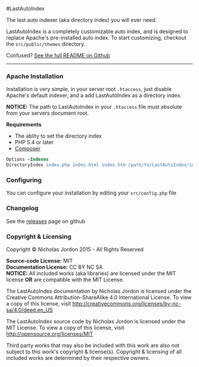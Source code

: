 #LastAutoIndex

The last auto indexer (aka directory index) you will ever need.

LastAutoIndex is a completely customizable auto index, and is designed to
replace Apache's pre-installed auto index. To start customizing, checkout
the `src/public/themes` directory.

Confused? [See the full README on Github](https://github.com/Project-CleverWeb/LastAutoIndex)

---

### Apache Installation

Installation is very simple, in your server root `.htaccess`, just disable
Apache's default indexer, and a add LastAutoIndex as a directory index.

**NOTICE:** The path to LastAutoIndex in your `.htaccess` file must absolute
from your servers document root.

**Requirements**<br>
- The ablity to set the directory index
- PHP 5.4 or later
- [Composer](https://getcomposer.org/)

```apache
Options -Indexes
DirectoryIndex index.php index.html index.htm /path/to/LastAutoIndex/index.php
```

### Configuring
You can configure your installation by editing your `src/config.php` file

### Changelog

See the [releases](https://github.com/Project-CleverWeb/LastAutoIndex/releases) page on github

### Copyright &amp; Licensing

Copyright &copy; Nicholas Jordon 2015 - All Rights Reserved

**Source-code License:** MIT<br>
**Documentation License:** CC BY NC SA<br>
**NOTICE:** All included works (aka libraries) are licensed under the MIT license
**OR** are compatible with the MIT License.

The LastAutoIndex documentation by Nicholas Jordon is licensed under the
Creative Commons Attribution-ShareAlike 4.0 International License. To view a
copy of this license, visit http://creativecommons.org/licenses/by-nc-sa/4.0/deed.en_US

The LastAutoIndex source code by Nicholas Jordon is licensed under the MIT
License. To view a copy of this license, visit http://opensource.org/licenses/MIT

Third party works that may also be included with this work are also not subject
to this work's copyright &amp; license(s). Copyright &amp; licensing of all
included works are determined by their respective owners.
